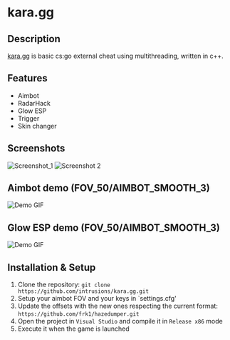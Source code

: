 # kara.gg

## Description
[kara.gg](https://github.com/intrusions/kara.gg) is basic cs:go external cheat using multithreading, written in c++.

## Features
- Aimbot
- RadarHack
- Glow ESP
- Trigger
- Skin changer

## Screenshots
![Screenshot_1](https://github.com/intrusions/kara.gg/assets/65361679/5b8cbbd6-0f71-41d0-a1e2-35e8f9bc5309)
![Screenshot 2](https://github.com/intrusions/kara.gg/assets/65361679/88aa56b5-b03e-4641-80c4-a11430d23ccc)

## Aimbot demo (FOV_50/AIMBOT_SMOOTH_3)
![Demo GIF](./aim_fov_50.gif)

## Glow ESP demo (FOV_50/AIMBOT_SMOOTH_3)
![Demo GIF](./glow.gif)

## Installation & Setup
1. Clone the repository: `git clone https://github.com/intrusions/kara.gg.git`
2. Setup your aimbot FOV and your keys in `settings.cfg'
3. Update the offsets with the new ones respecting the current format: `https://github.com/frk1/hazedumper.git`
4. Open the project in `Visual Studio` and compile it in `Release x86` mode
5. Execute it when the game is launched
